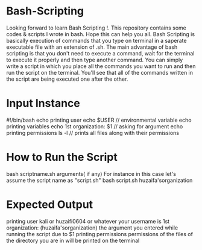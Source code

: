 # Bash-Scripting
Looking forward to learn Bash Scripting !. This repository contains some codes &amp; scripts I wrote in bash. Hope this can help you all.
Bash Scripting is basically execution of commands that you type on terminal in a saperate executable file with an extension of .sh.
The main advantage of bash scripting is that you don't need to execute a command, wait for the terminal to execute it properly and then type another command.
You can simply write a script in which you place all the commands you want to run and then run the script on the terminal.
You'll see that all of the commands written in the script are being executed one after the other.

# Input Instance

#!/bin/bash
echo printing user
echo $USER        // environmental variable
echo printing variables
echo 1st organization:  $1  // asking for argument
echo printing permissions
ls -l                   // prints all files along with their permissions

# How to Run the Script

  bash scriptname.sh arguments( if any)
  For instance in this case let's assume the script name as "script.sh"
  bash script.sh huzaifa'sorganization

# Expected Output

printing user
kali or huzaifi0604 or whatever your username is 
1st organization: (huzaifa'sorganization) the argument you entered while running the script due to $1
printing permissions
permissions of the files of the directory you are in will be printed on the terminal
